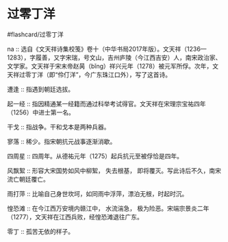 # 过零丁洋
#flashcard/过零丁洋


na ::  选自《文天祥诗集校笺》卷十（中华书局2017年版）。文天祥（1236—1283），字履善，又字宋瑞，号文山，吉州庐陵（今江西吉安）人，南宋政治家、文学家。文天祥于宋末帝赵昺（bǐng）祥兴元年（1278）被元军所俘。次年，文天祥过零丁洋（即“伶仃洋”，今广东珠江口外），写了这首诗。

遭逢 :: 指遇到朝廷选拔。

起一经 :: 指因精通某一经籍而通过科举考试得官。文天祥在宋理宗宝祐四年（1256）中进士第一名。

干戈 :: 指战争。干和戈本是两种兵器。

寥落 :: 稀少。指宋朝抗元战事逐渐消歇。

四周星 :: 四周年。从德祐元年（1275）起兵抗元至被俘恰是四年。

风飘絮 :: 形容大宋国势如风中柳絮， 失去根基， 即将覆灭。写此诗后不久，南宋流亡朝廷覆亡。

雨打萍 :: 比喻自己身世坎坷，如同雨中浮萍，漂泊无根，时起时沉。

惶恐滩 :: 在今江西万安境内赣江中， 水流湍急， 极为险恶。宋端宗景炎二年（1277），文天祥在江西兵败，经惶恐滩退往广东。

零丁 :: 孤苦无依的样子。

